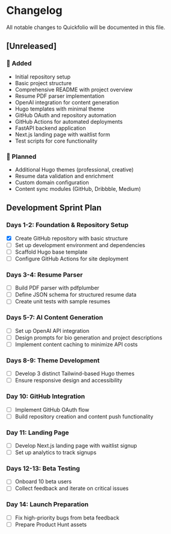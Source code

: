 # Changelog

All notable changes to Quickfolio will be documented in this file.

## [Unreleased]

### 🎉 Added
- Initial repository setup
- Basic project structure
- Comprehensive README with project overview
- Resume PDF parser implementation
- OpenAI integration for content generation
- Hugo templates with minimal theme
- GitHub OAuth and repository automation
- GitHub Actions for automated deployments
- FastAPI backend application
- Next.js landing page with waitlist form
- Test scripts for core functionality

### 🚧 Planned
- Additional Hugo themes (professional, creative)
- Resume data validation and enrichment
- Custom domain configuration
- Content sync modules (GitHub, Dribbble, Medium)

## Development Sprint Plan

### Days 1-2: Foundation & Repository Setup
- [x] Create GitHub repository with basic structure
- [ ] Set up development environment and dependencies
- [ ] Scaffold Hugo base template
- [ ] Configure GitHub Actions for site deployment

### Days 3-4: Resume Parser
- [ ] Build PDF parser with pdfplumber
- [ ] Define JSON schema for structured resume data
- [ ] Create unit tests with sample resumes

### Days 5-7: AI Content Generation
- [ ] Set up OpenAI API integration
- [ ] Design prompts for bio generation and project descriptions
- [ ] Implement content caching to minimize API costs

### Days 8-9: Theme Development
- [ ] Develop 3 distinct Tailwind-based Hugo themes
- [ ] Ensure responsive design and accessibility

### Day 10: GitHub Integration
- [ ] Implement GitHub OAuth flow
- [ ] Build repository creation and content push functionality

### Day 11: Landing Page
- [ ] Develop Next.js landing page with waitlist signup
- [ ] Set up analytics to track signups

### Days 12-13: Beta Testing
- [ ] Onboard 10 beta users
- [ ] Collect feedback and iterate on critical issues

### Day 14: Launch Preparation
- [ ] Fix high-priority bugs from beta feedback
- [ ] Prepare Product Hunt assets

